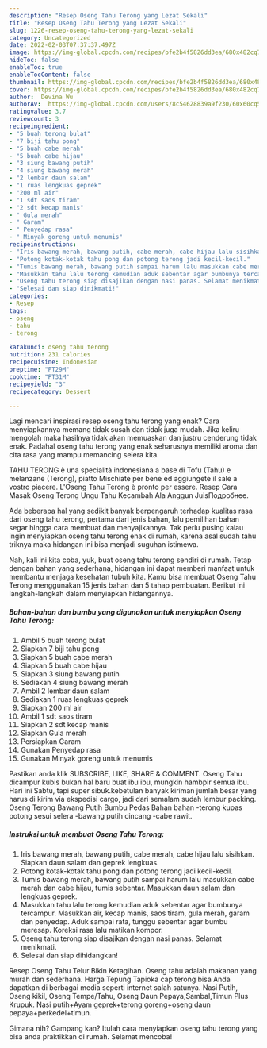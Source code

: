 ```yaml
---
description: "Resep Oseng Tahu Terong yang Lezat Sekali"
title: "Resep Oseng Tahu Terong yang Lezat Sekali"
slug: 1226-resep-oseng-tahu-terong-yang-lezat-sekali
category: Uncategorized
date: 2022-02-03T07:37:37.497Z
image: https://img-global.cpcdn.com/recipes/bfe2b4f5826dd3ea/680x482cq70/oseng-tahu-terong-foto-resep-utama.jpg
hideToc: false
enableToc: true
enableTocContent: false
thumbnail: https://img-global.cpcdn.com/recipes/bfe2b4f5826dd3ea/680x482cq70/oseng-tahu-terong-foto-resep-utama.jpg
cover: https://img-global.cpcdn.com/recipes/bfe2b4f5826dd3ea/680x482cq70/oseng-tahu-terong-foto-resep-utama.jpg
author:  Devina Wu
authorAv:  https://img-global.cpcdn.com/users/8c54628839a9f230/60x60cq50/avatar.jpg
ratingvalue: 3.7
reviewcount: 3
recipeingredient:
- "5 buah terong bulat"
- "7 biji tahu pong"
- "5 buah cabe merah"
- "5 buah cabe hijau"
- "3 siung bawang putih"
- "4 siung bawang merah"
- "2 lembar daun salam"
- "1 ruas lengkuas geprek"
- "200 ml air"
- "1 sdt saos tiram"
- "2 sdt kecap manis"
- " Gula merah"
- " Garam"
- " Penyedap rasa"
- " Minyak goreng untuk menumis"
recipeinstructions:
- "Iris bawang merah, bawang putih, cabe merah, cabe hijau lalu sisihkan. Siapkan daun salam dan geprek lengkuas."
- "Potong kotak-kotak tahu pong dan potong terong jadi kecil-kecil."
- "Tumis bawang merah, bawang putih sampai harum lalu masukkan cabe merah dan cabe hijau, tumis sebentar. Masukkan daun salam dan lengkuas geprek."
- "Masukkan tahu lalu terong kemudian aduk sebentar agar bumbunya tercampur. Masukkan air, kecap manis, saos tiram, gula merah, garam dan penyedap. Aduk sampai rata, tunggu sebentar agar bumbu meresap. Koreksi rasa lalu matikan kompor."
- "Oseng tahu terong siap disajikan dengan nasi panas. Selamat menikmati."
- "Selesai dan siap dinikmati!"
categories:
- Resep
tags:
- oseng
- tahu
- terong

katakunci: oseng tahu terong 
nutrition: 231 calories
recipecuisine: Indonesian
preptime: "PT29M"
cooktime: "PT31M"
recipeyield: "3"
recipecategory: Dessert

---
```



Lagi mencari inspirasi resep oseng tahu terong yang enak? Cara menyiapkannya memang tidak susah dan tidak juga mudah. Jika keliru mengolah maka hasilnya tidak akan memuaskan dan justru cenderung tidak enak. Padahal oseng tahu terong yang enak seharusnya memiliki aroma dan cita rasa yang mampu memancing selera kita.


TAHU TERONG è una specialità indonesiana a base di Tofu (Tahu) e melanzane (Terong), piatto Mischiate per bene ed aggiungete il sale a vostro piacere. L&#39;Oseng Tahu Terong è pronto per essere. Resep Cara Masak Oseng Terong Ungu Tahu Kecambah Ala Anggun JuisПодробнее.

Ada beberapa hal yang sedikit banyak berpengaruh terhadap kualitas rasa dari oseng tahu terong, pertama dari jenis bahan, lalu pemilihan bahan segar hingga cara membuat dan menyajikannya. Tak perlu pusing kalau ingin menyiapkan oseng tahu terong enak di rumah, karena asal sudah tahu triknya maka hidangan ini bisa menjadi suguhan istimewa.


Nah, kali ini kita coba, yuk, buat oseng tahu terong sendiri di rumah. Tetap dengan bahan yang sederhana, hidangan ini dapat memberi manfaat untuk membantu menjaga kesehatan tubuh kita. Kamu bisa membuat Oseng Tahu Terong menggunakan 15 jenis bahan dan 5 tahap pembuatan. Berikut ini langkah-langkah dalam menyiapkan hidangannya.

<!--inarticleads1-->

##### Bahan-bahan dan bumbu yang digunakan untuk menyiapkan Oseng Tahu Terong:

1. Ambil 5 buah terong bulat
1. Siapkan 7 biji tahu pong
1. Siapkan 5 buah cabe merah
1. Siapkan 5 buah cabe hijau
1. Siapkan 3 siung bawang putih
1. Sediakan 4 siung bawang merah
1. Ambil 2 lembar daun salam
1. Sediakan 1 ruas lengkuas geprek
1. Siapkan 200 ml air
1. Ambil 1 sdt saos tiram
1. Siapkan 2 sdt kecap manis
1. Siapkan  Gula merah
1. Persiapkan  Garam
1. Gunakan  Penyedap rasa
1. Gunakan  Minyak goreng untuk menumis


Pastikan anda klik SUBSCRIBE, LIKE, SHARE &amp; COMMENT. Oseng Tahu dicampur kubis bukan hal baru buat ibu ibu, mungkin hambpir semua ibu. Hari ini Sabtu, tapi super sibuk.kebetulan banyak kiriman jumlah besar yang harus di kirim via ekspedisi cargo, jadi dari semalam sudah lembur packing. Oseng Terong Bawang Putih Bumbu Pedas Bahan bahan -terong kupas potong sesui selera -bawang putih cincang -cabe rawit. 

<!--inarticleads2-->

##### Instruksi untuk membuat Oseng Tahu Terong:

1. Iris bawang merah, bawang putih, cabe merah, cabe hijau lalu sisihkan. Siapkan daun salam dan geprek lengkuas.
1. Potong kotak-kotak tahu pong dan potong terong jadi kecil-kecil.
1. Tumis bawang merah, bawang putih sampai harum lalu masukkan cabe merah dan cabe hijau, tumis sebentar. Masukkan daun salam dan lengkuas geprek.
1. Masukkan tahu lalu terong kemudian aduk sebentar agar bumbunya tercampur. Masukkan air, kecap manis, saos tiram, gula merah, garam dan penyedap. Aduk sampai rata, tunggu sebentar agar bumbu meresap. Koreksi rasa lalu matikan kompor.
1. Oseng tahu terong siap disajikan dengan nasi panas. Selamat menikmati.
1. Selesai dan siap dihidangkan!

Resep Oseng Tahu Telur Bikin Ketagihan. Oseng tahu adalah makanan yang murah dan sederhana. Harga Tepung Tapioka cap terong bisa Anda dapatkan di berbagai media seperti internet salah satunya. Nasi Putih, Oseng kikil, Oseng Tempe/Tahu, Oseng Daun Pepaya,Sambal,Timun Plus Krupuk. Nasi putih+Ayam geprek+terong goreng+oseng daun pepaya+perkedel+timun. 

Gimana nih? Gampang kan? Itulah cara menyiapkan oseng tahu terong yang bisa anda praktikkan di rumah. Selamat mencoba!
